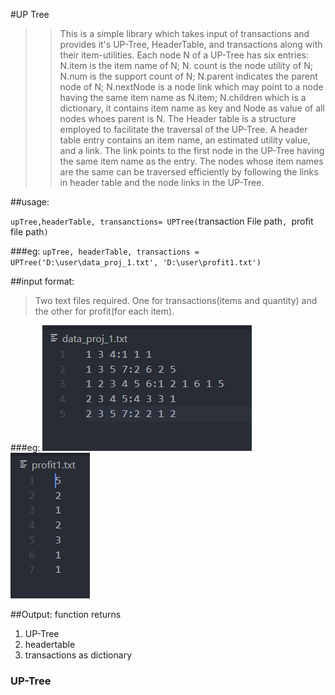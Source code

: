 #UP Tree

> > This is a simple library which takes input of transactions and provides it's UP-Tree, HeaderTable, and transactions along with their item-utilities. Each node N of a UP-Tree has six entries: N.item is the item name of N; N. count is the node utility of N; N.num is the support count of N; N.parent indicates the parent node of N; N.nextNode is a node link which may point to a node having the same item name as N.item; N.children which is a dictionary, it contains item name as key and Node as value of all nodes whoes parent is N. The Header table is a structure employed to facilitate the traversal of the UP-Tree. A header table entry contains an item name, an estimated utility value, and a link. The link points to the first node in the UP-Tree having the same item name as the entry. The nodes whose item names are the same can be traversed efficiently by following the links in header table and the node links in the UP-Tree.

##usage:

`upTree,headerTable, transanctions= UPTree(`transaction File path`, `profit file path`)`

###eg:
`upTree, headerTable, transactions = UPTree('D:\user\data_proj_1.txt', 'D:\user\profit1.txt')`

##input format:

> Two text files required. One for transactions(items and quantity) and the other for profit(for each item).

###eg:
![transaction.txt file](./img/transactions.png)
![profit.txt file](./img/profit.png)

##Output:
function returns

1. UP-Tree
2. headertable
3. transactions as dictionary

### UP-Tree

<!-- Format: ![Alt Text](url) -->
